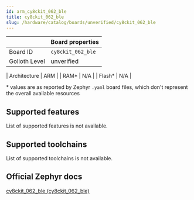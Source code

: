 ```yaml
---
id: arm_cy8ckit_062_ble
title: cy8ckit_062_ble
slug: /hardware/catalog/boards/unverified/cy8ckit_062_ble
---
```


[//]: # (This is an auto-generated file, do not edit! Changes to it will be lost upon re-generation)



|                | Board properties     |
| -------------  | -------------------- |
| Board ID       | `cy8ckit_062_ble` |
| Golioth Level  | unverified       |

| Architecture   | ARM |
| RAM*           | N/A |
| Flash*         | N/A |

\* values are as reported by Zephyr `.yaml` board files, which don't represent the overall available resources



## Supported features

List of supported features is not available.

## Supported toolchains

List of supported toolchains is not available.

## Official Zephyr docs

[cy8ckit_062_ble (cy8ckit_062_ble)](https://docs.zephyrproject.org/latest/boards/arm/cy8ckit_062_ble/doc/index.html)
